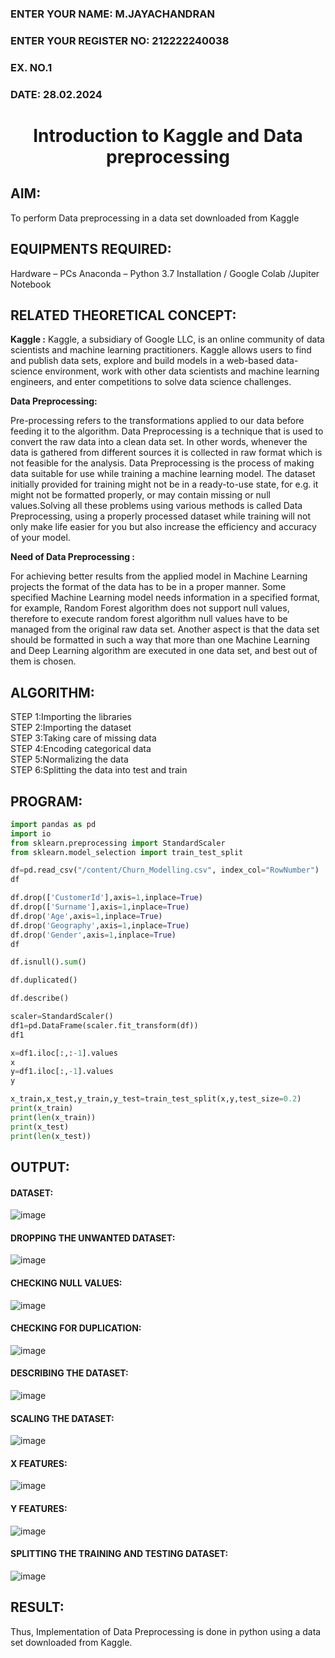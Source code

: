 <H3>ENTER YOUR NAME: M.JAYACHANDRAN</H3>
<H3>ENTER YOUR REGISTER NO: 212222240038</H3>
<H3>EX. NO.1</H3>
<H3>DATE: 28.02.2024 </H3>
<H1 ALIGN =CENTER> Introduction to Kaggle and Data preprocessing</H1>

## AIM:

To perform Data preprocessing in a data set downloaded from Kaggle

## EQUIPMENTS REQUIRED:
Hardware – PCs
Anaconda – Python 3.7 Installation / Google Colab /Jupiter Notebook

## RELATED THEORETICAL CONCEPT:

**Kaggle :**
Kaggle, a subsidiary of Google LLC, is an online community of data scientists and machine learning practitioners. Kaggle allows users to find and publish data sets, explore and build models in a web-based data-science environment, work with other data scientists and machine learning engineers, and enter competitions to solve data science challenges.

**Data Preprocessing:**

Pre-processing refers to the transformations applied to our data before feeding it to the algorithm. Data Preprocessing is a technique that is used to convert the raw data into a clean data set. In other words, whenever the data is gathered from different sources it is collected in raw format which is not feasible for the analysis.
Data Preprocessing is the process of making data suitable for use while training a machine learning model. The dataset initially provided for training might not be in a ready-to-use state, for e.g. it might not be formatted properly, or may contain missing or null values.Solving all these problems using various methods is called Data Preprocessing, using a properly processed dataset while training will not only make life easier for you but also increase the efficiency and accuracy of your model.

**Need of Data Preprocessing :**

For achieving better results from the applied model in Machine Learning projects the format of the data has to be in a proper manner. Some specified Machine Learning model needs information in a specified format, for example, Random Forest algorithm does not support null values, therefore to execute random forest algorithm null values have to be managed from the original raw data set.
Another aspect is that the data set should be formatted in such a way that more than one Machine Learning and Deep Learning algorithm are executed in one data set, and best out of them is chosen.


## ALGORITHM:
STEP 1:Importing the libraries<BR>
STEP 2:Importing the dataset<BR>
STEP 3:Taking care of missing data<BR>
STEP 4:Encoding categorical data<BR>
STEP 5:Normalizing the data<BR>
STEP 6:Splitting the data into test and train<BR>

##  PROGRAM:
```python
import pandas as pd
import io
from sklearn.preprocessing import StandardScaler
from sklearn.model_selection import train_test_split
```
```python
df=pd.read_csv("/content/Churn_Modelling.csv", index_col="RowNumber")
df
```
```python
df.drop(['CustomerId'],axis=1,inplace=True)
df.drop(['Surname'],axis=1,inplace=True)
df.drop('Age',axis=1,inplace=True)
df.drop('Geography',axis=1,inplace=True)
df.drop('Gender',axis=1,inplace=True)
df
```
```python
df.isnull().sum()
```
```python
df.duplicated()
```
```python
df.describe()
```
```python
scaler=StandardScaler()
df1=pd.DataFrame(scaler.fit_transform(df))
df1
```
```python
x=df1.iloc[:,:-1].values
x
y=df1.iloc[:,-1].values
y
```
```python
x_train,x_test,y_train,y_test=train_test_split(x,y,test_size=0.2)
print(x_train)
print(len(x_train))
print(x_test)
print(len(x_test))
```
## OUTPUT:
#### DATASET:

![image](https://github.com/shalini-venkatesan/Ex-1-NN/assets/118720291/518cc28a-6474-41b5-ba40-73d3aaef0ad3)


#### DROPPING THE UNWANTED DATASET:

![image](https://github.com/shalini-venkatesan/Ex-1-NN/assets/118720291/567df826-95f1-41b4-8173-4be4aa268b4d)


#### CHECKING NULL VALUES:

![image](https://github.com/shalini-venkatesan/Ex-1-NN/assets/118720291/eb2761c7-3fba-446f-988b-e6b59792ce36)


#### CHECKING FOR DUPLICATION:

![image](https://github.com/shalini-venkatesan/Ex-1-NN/assets/118720291/00f213b9-746e-4451-9aee-7558f65fb30e)


#### DESCRIBING THE DATASET:

![image](https://github.com/shalini-venkatesan/Ex-1-NN/assets/118720291/bc0faabb-0dd3-4ddd-ae82-9b2ba1e5c49b)

#### SCALING THE DATASET:

![image](https://github.com/shalini-venkatesan/Ex-1-NN/assets/118720291/f4c223ed-b49c-4991-b48f-4f6909f2eada)

#### X FEATURES:

![image](https://github.com/shalini-venkatesan/Ex-1-NN/assets/118720291/4b3e9f7d-55e4-44a5-8bb9-ed125d432489)



#### Y FEATURES:

![image](https://github.com/shalini-venkatesan/Ex-1-NN/assets/118720291/bc39d80f-f62a-40de-ba07-b62f072f214d)



#### SPLITTING THE TRAINING AND TESTING DATASET:

![image](https://github.com/shalini-venkatesan/Ex-1-NN/assets/118720291/e6b3d5fe-a448-476f-8fd8-d81b35188612)


## RESULT:
Thus, Implementation of Data Preprocessing is done in python  using a data set downloaded from Kaggle.


